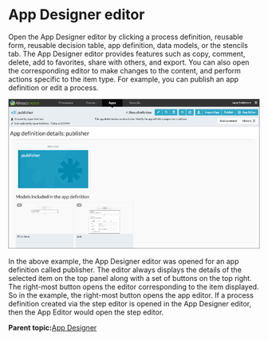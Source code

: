 # App Designer editor

Open the App Designer editor by clicking a process definition, reusable form, reusable decision table, app definition, data models, or the stencils tab. The App Designer editor provides features such as copy, comment, delete, add to favorites, share with others, and export. You can also open the corresponding editor to make changes to the content, and perform actions specific to the item type. For example, you can publish an app definition or edit a process.

![image](../images/app-kickstart-editor-1.png)

In the above example, the App Designer editor was opened for an app definition called publisher. The editor always displays the details of the selected item on the top panel along with a set of buttons on the top right. The right-most button opens the editor corresponding to the item displayed. So in the example, the right-most button opens the app editor. If a process definition created via the step editor is opened in the App Designer editor, then the App Editor would open the step editor.

**Parent topic:**[App Designer](../topics/App_Designer_app.md)

